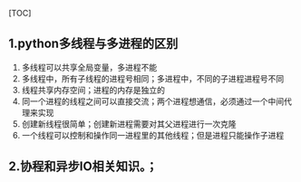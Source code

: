 [TOC]

## 1.python多线程与多进程的区别

1. 多线程可以共享全局变量，多进程不能
2. 多线程中，所有子线程的进程号相同；多进程中，不同的子进程进程号不同
3. 线程共享内存空间；进程的内存是独立的
4. 同一个进程的线程之间可以直接交流；两个进程想通信，必须通过一个中间代理来实现
5. 创建新线程很简单；创建新进程需要对其父进程进行一次克隆
6. 一个线程可以控制和操作同一进程里的其他线程；但是进程只能操作子进程

## 2.协程和异步IO相关知识。；